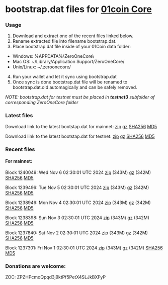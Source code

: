# bootstrap.dat files for [01coin Core](https://01coin.io)

### Usage

1. Download and extract one of the recent files linked below.
2. Rename extracted file into filename bootstrap.dat.
3. Place bootstrap.dat file inside of your 01Coin data folder:
 - Windows: %APPDATA%\ZeroOneCore\
 - Mac OS: ~/Library/Application Support/ZeroOneCore/
 - Unix/Linux: ~/.zeroonecore/
4. Run your wallet and let it sync using bootstrap.dat
5. Once sync is done bootstrap.dat file will be renamed to bootstrap.dat.old automagically and can be safely removed.

_NOTE: bootstrap.dat for testnet must be placed in **testnet3** subfolder of corresponding ZeroOneCore folder_

### Latest files
Download link to the latest bootstap.dat for mainnet: [zip](https://files.01coin.io/mainnet/bootstrap.dat.zip) [gz](https://files.01coin.io/mainnet/bootstrap.dat.tar.gz) [SHA256](https://files.01coin.io/mainnet/sha256.txt) [MD5](https://files.01coin.io/mainnet/md5.txt)

Download link to the latest bootstap.dat for testnet: [zip](https://files.01coin.io/testnet/bootstrap.dat.zip) [gz](https://files.01coin.io/testnet/bootstrap.dat.tar.gz) [SHA256](https://files.01coin.io/testnet/sha256.txt) [MD5](https://files.01coin.io/testnet/md5.txt)

### Recent files

#### For mainnet:

Block 1240049: Wed Nov  6 02:30:01 UTC 2024 [zip](https://files.01coin.io/mainnet/2024-11-06/bootstrap.dat.zip) (343M) [gz](https://files.01coin.io/mainnet/2024-11-06/bootstrap.dat.tar.gz) (342M) [SHA256](https://files.01coin.io/mainnet/2024-11-06/sha256.txt) [MD5](https://files.01coin.io/mainnet/2024-11-06/md5.txt)

Block 1239496: Tue Nov  5 02:30:01 UTC 2024 [zip](https://files.01coin.io/mainnet/2024-11-05/bootstrap.dat.zip) (343M) [gz](https://files.01coin.io/mainnet/2024-11-05/bootstrap.dat.tar.gz) (342M) [SHA256](https://files.01coin.io/mainnet/2024-11-05/sha256.txt) [MD5](https://files.01coin.io/mainnet/2024-11-05/md5.txt)

Block 1238946: Mon Nov  4 02:30:01 UTC 2024 [zip](https://files.01coin.io/mainnet/2024-11-04/bootstrap.dat.zip) (343M) [gz](https://files.01coin.io/mainnet/2024-11-04/bootstrap.dat.tar.gz) (342M) [SHA256](https://files.01coin.io/mainnet/2024-11-04/sha256.txt) [MD5](https://files.01coin.io/mainnet/2024-11-04/md5.txt)

Block 1238398: Sun Nov  3 02:30:01 UTC 2024 [zip](https://files.01coin.io/mainnet/2024-11-03/bootstrap.dat.zip) (343M) [gz](https://files.01coin.io/mainnet/2024-11-03/bootstrap.dat.tar.gz) (342M) [SHA256](https://files.01coin.io/mainnet/2024-11-03/sha256.txt) [MD5](https://files.01coin.io/mainnet/2024-11-03/md5.txt)

Block 1237840: Sat Nov  2 02:30:01 UTC 2024 [zip](https://files.01coin.io/mainnet/2024-11-02/bootstrap.dat.zip) (343M) [gz](https://files.01coin.io/mainnet/2024-11-02/bootstrap.dat.tar.gz) (342M) [SHA256](https://files.01coin.io/mainnet/2024-11-02/sha256.txt) [MD5](https://files.01coin.io/mainnet/2024-11-02/md5.txt)

Block 1237301: Fri Nov  1 02:30:01 UTC 2024 [zip](https://files.01coin.io/mainnet/2024-11-01/bootstrap.dat.zip) (343M) [gz](https://files.01coin.io/mainnet/2024-11-01/bootstrap.dat.tar.gz) (342M) [SHA256](https://files.01coin.io/mainnet/2024-11-01/sha256.txt) [MD5](https://files.01coin.io/mainnet/2024-11-01/md5.txt)


### Donations are welcome:

ZOC: ZPZHPcmoQpqd3j9ktPf5PetX4SLJkBXFyP
